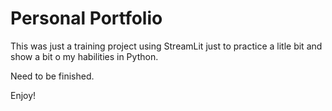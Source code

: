 # Personal Portfolio
This was just a training project using StreamLit just to practice a litle bit and show a bit o my habilities in Python.

Need to be finished.

Enjoy!
